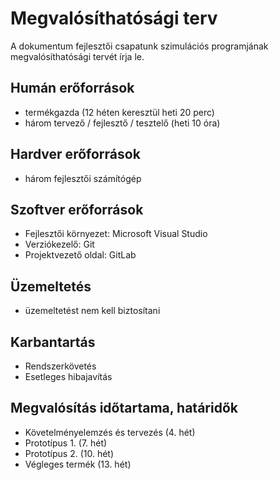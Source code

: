 # Megvalósíthatósági terv
A dokumentum fejlesztői csapatunk szimulációs programjának megvalósíthatósági tervét írja le. 

## Humán erőforrások
- termékgazda (12 héten keresztül heti 20 perc)
- három tervező / fejlesztő / tesztelő (heti 10 óra)

## Hardver erőforrások
- három fejlesztői számítógép

## Szoftver erőforrások
- Fejlesztői környezet: Microsoft Visual Studio
- Verziókezelő: Git
- Projektvezető oldal: GitLab

## Üzemeltetés
- üzemeltetést nem kell biztosítani

## Karbantartás
- Rendszerkövetés
- Esetleges hibajavítás

## Megvalósítás időtartama, határidők
- Követelményelemzés és tervezés (4. hét)
- Prototípus 1. (7. hét)
- Prototípus 2. (10. hét)
- Végleges termék (13. hét)

